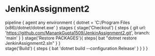 # JenkinAssignment2

pipeline {
 agent any
 environment {
  dotnet = 'C:/Program Files (x86)/dotnet/dotnet.exe'
 }
 stages {
  stage('Checkout') {
   steps {
    git url: 'https://github.com/ManankGupta1509/JenkinAssignment2.git', branch: 'main'
   }
  }
    stage('Restore PACKAGES'){
        steps{
            bat "dotnet restore JenkinAssignment2.sln"
        }
    }  
  stage('Build') {
   steps {
    bat 'dotnet build --configuration Release'
   }
  }
 }
}
